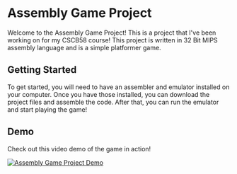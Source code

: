 # Assembly Game Project

Welcome to the Assembly Game Project! This is a project that I've been working on for my CSCB58 course! This project is written in 32 Bit MIPS assembly language and is a simple platformer game.

## Getting Started

To get started, you will need to have an assembler and emulator installed on your computer. Once you have those installed, you can download the project files and assemble the code. After that, you can run the emulator and start playing the game!

## Demo

Check out this video demo of the game in action!

[![Assembly Game Project Demo](https://i9.ytimg.com/vi_webp/VMl_PB9zH60/mq3.webp?sqp=CMSq5asG-oaymwEmCMACELQB8quKqQMa8AEB-AH-CYAC0AWKAgwIABABGGUgYihYMA8=&rs=AOn4CLCWnfe2COdodfVzE57hkAkFz48NQw)](https://www.youtube.com/watch?v=LmhGR3P6qjg)
